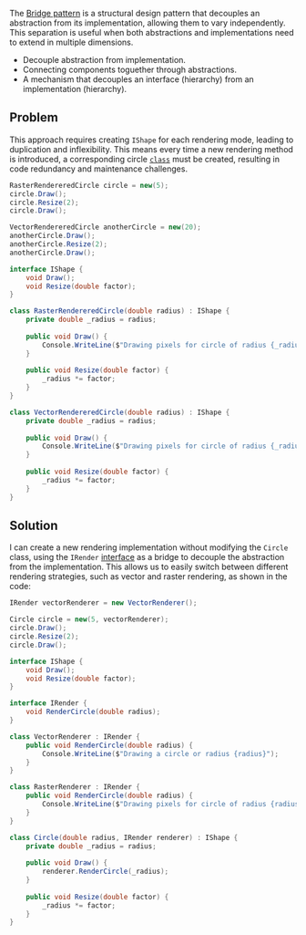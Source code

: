 
The [Bridge pattern](https://en.wikipedia.org/wiki/Bridge_pattern) is a structural design pattern that decouples an abstraction from its implementation, allowing them to vary independently. This separation is useful when both abstractions and implementations need to extend in multiple dimensions.

- Decouple abstraction from implementation.
- Connecting components toguether through abstractions.
- A mechanism that decouples an interface (hierarchy) from an implementation (hierarchy).

## Problem

This approach requires creating `IShape` for each rendering mode, leading to duplication and inflexibility. This means every time a new rendering method is introduced, a corresponding circle [`class`](https://learn.microsoft.com/en-us/dotnet/csharp/fundamentals/types/classes) must be created, resulting in code redundancy and maintenance challenges. 

```csharp
RasterRendereredCircle circle = new(5);
circle.Draw();
circle.Resize(2);
circle.Draw();

VectorRendereredCircle anotherCircle = new(20);
anotherCircle.Draw();
anotherCircle.Resize(2);
anotherCircle.Draw();

interface IShape {
    void Draw();
    void Resize(double factor);
}

class RasterRendereredCircle(double radius) : IShape {
    private double _radius = radius;
    
    public void Draw() {
        Console.WriteLine($"Drawing pixels for circle of radius {_radius}");
    }
    
    public void Resize(double factor) {
        _radius *= factor;
    }
}

class VectorRendereredCircle(double radius) : IShape {
    private double _radius = radius;
    
    public void Draw() {
        Console.WriteLine($"Drawing pixels for circle of radius {_radius}");
    }
    
    public void Resize(double factor) {
        _radius *= factor;
    }
}
```

## Solution 

I can create a new rendering implementation without modifying the `Circle` class, using the `IRender` [interface](https://learn.microsoft.com/en-us/dotnet/csharp/fundamentals/types/interfaces)
as a bridge to decouple the abstraction from the implementation. This allows us to easily switch between different rendering strategies, such as vector and raster rendering, as shown in the code:

```csharp
IRender vectorRenderer = new VectorRenderer();

Circle circle = new(5, vectorRenderer);
circle.Draw();
circle.Resize(2);
circle.Draw();

interface IShape {
    void Draw();
    void Resize(double factor);
}

interface IRender {
    void RenderCircle(double radius);
}

class VectorRenderer : IRender {
    public void RenderCircle(double radius) {
        Console.WriteLine($"Drawing a circle or radius {radius}");
    }
}

class RasterRenderer : IRender {
    public void RenderCircle(double radius) {
        Console.WriteLine($"Drawing pixels for circle of radius {radius}");
    }
}

class Circle(double radius, IRender renderer) : IShape {
    private double _radius = radius;
    
    public void Draw() {
        renderer.RenderCircle(_radius);
    }
    
    public void Resize(double factor) {
        _radius *= factor;
    }
}
```